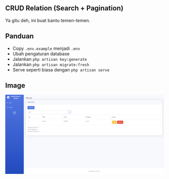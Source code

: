 ## CRUD Relation (Search + Pagination)
Ya gitu deh, ini buat bantu temen-temen.

## Panduan
- Copy `.env.example` menjadi `.env`
- Ubah pengaturan database
- Jalankan `php artisan key:generate`
- Jalankan `php artisan migrate:fresh`
- Serve seperti biasa dengan `php artisan serve`

## Image
![](static/img.png)